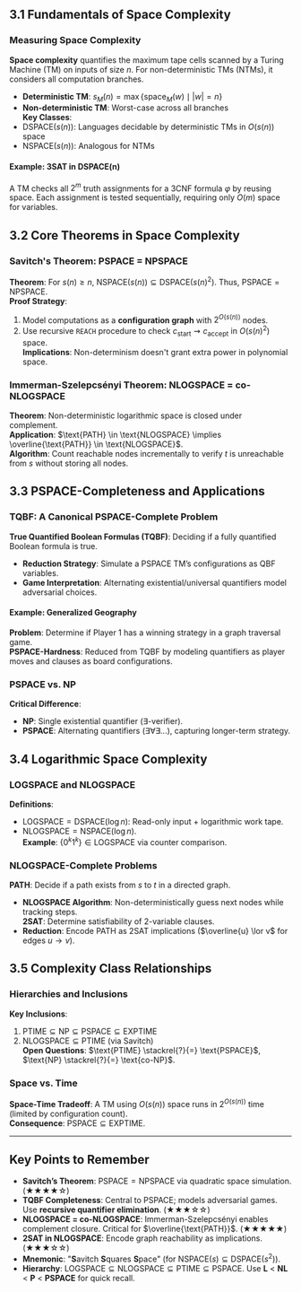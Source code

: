 ## 3.1 Fundamentals of Space Complexity
### Measuring Space Complexity
**Space complexity** quantifies the maximum tape cells scanned by a Turing Machine (TM) on inputs of size $n$. For non-deterministic TMs (NTMs), it considers all computation branches.  
- **Deterministic TM**: $s_M(n) = \max\{\text{space}_M(w) \mid |w|=n\}$
- **Non-deterministic TM**: Worst-case across all branches  
**Key Classes**:  
- $\text{DSPACE}(s(n))$: Languages decidable by deterministic TMs in $O(s(n))$ space  
- $\text{NSPACE}(s(n))$: Analogous for NTMs  

#### Example: 3SAT in DSPACE(n)
A TM checks all $2^m$ truth assignments for a 3CNF formula $\varphi$ by reusing space. Each assignment is tested sequentially, requiring only $O(m)$ space for variables.

## 3.2 Core Theorems in Space Complexity
### Savitch's Theorem: PSPACE = NPSPACE
**Theorem**: For $s(n) \geq n$, $\text{NSPACE}(s(n)) \subseteq \text{DSPACE}(s(n)^2)$. Thus, $\text{PSPACE} = \text{NPSPACE}$.  
**Proof Strategy**:  
1. Model computations as a **configuration graph** with $2^{O(s(n))}$ nodes.  
2. Use recursive `REACH` procedure to check $c_{\text{start}} \rightsquigarrow c_{\text{accept}}$ in $O(s(n)^2)$ space.  
**Implications**: Non-determinism doesn't grant extra power in polynomial space.  

### Immerman-Szelepcsényi Theorem: NLOGSPACE = co-NLOGSPACE
**Theorem**: Non-deterministic logarithmic space is closed under complement.  
**Application**: $\text{PATH} \in \text{NLOGSPACE} \implies \overline{\text{PATH}} \in \text{NLOGSPACE}$.  
**Algorithm**: Count reachable nodes incrementally to verify $t$ is unreachable from $s$ without storing all nodes.  

## 3.3 PSPACE-Completeness and Applications
### TQBF: A Canonical PSPACE-Complete Problem
**True Quantified Boolean Formulas (TQBF)**: Deciding if a fully quantified Boolean formula is true.  
- **Reduction Strategy**: Simulate a PSPACE TM’s configurations as QBF variables.  
- **Game Interpretation**: Alternating existential/universal quantifiers model adversarial choices.  

#### Example: Generalized Geography
**Problem**: Determine if Player 1 has a winning strategy in a graph traversal game.  
**PSPACE-Hardness**: Reduced from TQBF by modeling quantifiers as player moves and clauses as board configurations.  

### PSPACE vs. NP
**Critical Difference**:  
- **NP**: Single existential quantifier ($\exists$-verifier).  
- **PSPACE**: Alternating quantifiers ($\exists \forall \exists...$), capturing longer-term strategy.  

## 3.4 Logarithmic Space Complexity
### LOGSPACE and NLOGSPACE
**Definitions**:  
- $\text{LOGSPACE} = \text{DSPACE}(\log n)$: Read-only input + logarithmic work tape.  
- $\text{NLOGSPACE} = \text{NSPACE}(\log n)$.  
**Example**: $\{0^k1^k\} \in \text{LOGSPACE}$ via counter comparison.  

### NLOGSPACE-Complete Problems
**PATH**: Decide if a path exists from $s$ to $t$ in a directed graph.  
- **NLOGSPACE Algorithm**: Non-deterministically guess next nodes while tracking steps.  
**2SAT**: Determine satisfiability of 2-variable clauses.  
- **Reduction**: Encode PATH as 2SAT implications ($\overline{u} \lor v$ for edges $u \to v$).

## 3.5 Complexity Class Relationships
### Hierarchies and Inclusions
**Key Inclusions**:  
1. $\text{PTIME} \subseteq \text{NP} \subseteq \text{PSPACE} \subseteq \text{EXPTIME}$  
2. $\text{NLOGSPACE} \subseteq \text{PTIME}$ (via Savitch)  
**Open Questions**: $\text{PTIME} \stackrel{?}{=} \text{PSPACE}$, $\text{NP} \stackrel{?}{=} \text{co-NP}$.  

### Space vs. Time
**Space-Time Tradeoff**: A TM using $O(s(n))$ space runs in $2^{O(s(n))}$ time (limited by configuration count).  
**Consequence**: $\text{PSPACE} \subseteq \text{EXPTIME}$.  

---

## Key Points to Remember
- **Savitch’s Theorem**: $\text{PSPACE} = \text{NPSPACE}$ via quadratic space simulation. (★★★★☆)  
- **TQBF Completeness**: Central to PSPACE; models adversarial games. Use **recursive quantifier elimination**. (★★★☆☆)  
- **NLOGSPACE = co-NLOGSPACE**: Immerman-Szelepcsényi enables complement closure. Critical for $\overline{\text{PATH}}$. (★★★★★)  
- **2SAT in NLOGSPACE**: Encode graph reachability as implications. (★★★☆☆)  
- **Mnemonic**: "**S**avitch **S**quares **S**pace" (for $\text{NSPACE}(s) \subseteq \text{DSPACE}(s^2)$).  
- **Hierarchy**: $\text{LOGSPACE} \subseteq \text{NLOGSPACE} \subseteq \text{PTIME} \subseteq \text{PSPACE}$. Use **L** < **NL** < **P** < **PSPACE** for quick recall.  